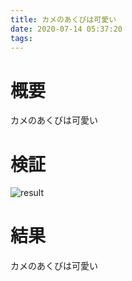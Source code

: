 ```yaml
---
title: カメのあくびは可愛い
date: 2020-07-14 05:37:20
tags: 
---
```

# 概要

カメのあくびは可愛い

# 検証
![result](https://user-images.githubusercontent.com/3356758/87388238-628ce080-c5df-11ea-9228-a72b568d9523.gif)

# 結果

カメのあくびは可愛い
